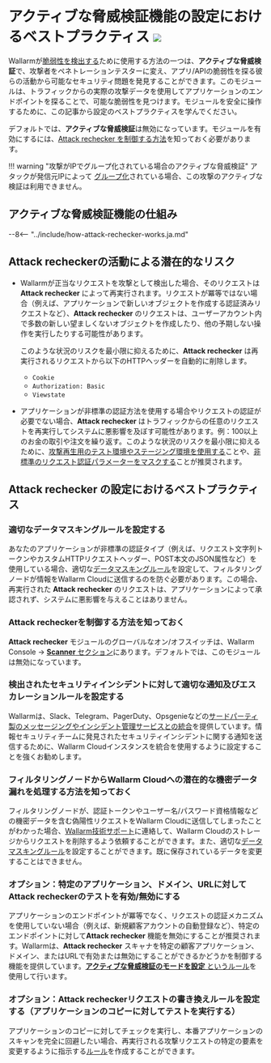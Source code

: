 [allowlist-scanner-addresses]: ../user-guides/ip-lists/allowlist.md

# アクティブな脅威検証機能の設定におけるベストプラクティス <a href="../../about-wallarm/subscription-plans/#subscription-plans"><img src="../../images/api-security-tag.svg" style="border: none;"></a>

Wallarmが[脆弱性を検出する](../about-wallarm/detecting-vulnerabilities.md)ために使用する方法の一つは、**アクティブな脅威検証**で、攻撃者をペネトレーションテスターに変え、アプリ/APIの脆弱性を探る彼らの活動から可能なセキュリティ問題を発見することができます。このモジュールは、トラフィックからの実際の攻撃データを使用してアプリケーションのエンドポイントを探ることで、可能な脆弱性を見つけます。モジュールを安全に操作するために、この記事から設定のベストプラクティスを学んでください。

デフォルトでは、**アクティブな脅威検証**は無効になっています。モジュールを有効にするには、[Attack rechecker を制御する方法](#know-how-to-control-the-attack-rechecker)を知っておく必要があります。

!!! warning "攻撃がIPでグループ化されている場合のアクティブな脅威検証"
    アタックが発信元IPによって [グループ化](../about-wallarm/protecting-against-attacks.md#attack)されている場合、この攻撃のアクティブな検証は利用できません。

## アクティブな脅威検証機能の仕組み

--8<-- "../include/how-attack-rechecker-works.ja.md"

## Attack recheckerの活動による潜在的なリスク

* Wallarmが正当なリクエストを攻撃として検出した場合、そのリクエストは **Attack rechecker** によって再実行されます。リクエストが冪等ではない場合（例えば、アプリケーションで新しいオブジェクトを作成する認証済みリクエストなど）、**Attack rechecker** のリクエストは、ユーザーアカウント内で多数の新しい望ましくないオブジェクトを作成したり、他の予期しない操作を実行したりする可能性があります。

    このような状況のリスクを最小限に抑えるために、**Attack rechecker** は再実行されるリクエストから以下のHTTPヘッダーを自動的に削除します。
  
    * `Cookie`
    * `Authorization: Basic`
    * `Viewstate`
* アプリケーションが非標準の認証方法を使用する場合やリクエストの認証が必要でない場合、**Attack rechecker** はトラフィックからの任意のリクエストを再実行してシステムに悪影響を及ぼす可能性があります。例：100以上のお金の取引や注文を繰り返す。このような状況のリスクを最小限に抑えるために、[攻撃再生用のテスト環境やステージング環境を使用する](#optional-configure-attack-rechecker-request-rewriting-rules-run-tests-against-a-copy-of-the-application)ことや、[非標準のリクエスト認証パラメーターをマスクする](#configure-proper-data-masking-rules)ことが推奨されます。

## Attack rechecker の設定におけるベストプラクティス

### 適切なデータマスキングルールを設定する

あなたのアプリケーションが非標準の認証タイプ（例えば、リクエスト文字列トークンやカスタムHTTPリクエストヘッダー、POST本文のJSON属性など）を使用している場合、適切な[データマスキングルール](../user-guides/rules/sensitive-data-rule.md)を設定して、フィルタリングノードが情報をWallarm Cloudに送信するのを防ぐ必要があります。この場合、再実行された **Attack rechecker** のリクエストは、アプリケーションによって承認されず、システムに悪影響を与えることはありません。

### Attack recheckerを制御する方法を知っておく

**Attack rechecker** モジュールのグローバルなオン/オフスイッチは、Wallarm Console → [**Scanner** セクション](../user-guides/scanner/configure-scanner-modules.md)にあります。デフォルトでは、このモジュールは無効になっています。

### 検出されたセキュリティインシデントに対して適切な通知及びエスカレーションルールを設定する

Wallarmは、Slack、Telegram、PagerDuty、Opsgenieなどの[サードパーティ製のメッセージングやインシデント管理サービスとの統合](../user-guides/settings/integrations/integrations-intro.md)を提供しています。情報セキュリティチームに発見されたセキュリティインシデントに関する通知を送信するために、Wallarm Cloudインスタンスを統合を使用するように設定することを強くお勧めします。

### フィルタリングノードからWallarm Cloudへの潜在的な機密データ漏れを処理する方法を知っておく

フィルタリングノードが、認証トークンやユーザー名/パスワード資格情報などの機密データを含む偽陽性リクエストをWallarm Cloudに送信してしまったことがわかった場合、[Wallarm技術サポート](mailto:support@wallarm.com)に連絡して、Wallarm Cloudのストレージからリクエストを削除するよう依頼することができます。また、適切な[データマスキングルール](../user-guides/rules/sensitive-data-rule.md)を設定することができます。既に保存されているデータを変更することはできません。

### オプション：特定のアプリケーション、ドメイン、URLに対してAttack recheckerのテストを有効/無効にする

アプリケーションのエンドポイントが冪等でなく、リクエストの認証メカニズムを使用していない場合（例えば、新規顧客アカウントの自動登録など）、特定のエンドポイントに対して**Attack rechecker** 機能を無効にすることが推奨されます。Wallarmは、**Attack rechecker** スキャナを特定の顧客アプリケーション、ドメイン、またはURLで有効または無効にすることができるかどうかを制御する機能を提供しています。[**アクティブな脅威検証のモードを設定** というルール](../user-guides/rules/change-request-for-active-verification.md#rewriting-the-request-before-attack-replaying)を使用して行います。

### オプション：Attack recheckerリクエストの書き換えルールを設定する（アプリケーションのコピーに対してテストを実行する）

アプリケーションのコピーに対してチェックを実行し、本番アプリケーションのスキャンを完全に回避したい場合、再実行される攻撃リクエストの特定の要素を変更するように指示する[ルール](../user-guides/rules/change-request-for-active-verification.md)を作成することができます。